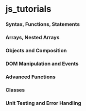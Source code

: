 # js_tutorials

### Syntax, Functions, Statements
### Arrays, Nested Arrays
### Objects and Composition
### DOM Manipulation and Events
### Advanced Functions
### Classes
### Unit Testing and Error Handling